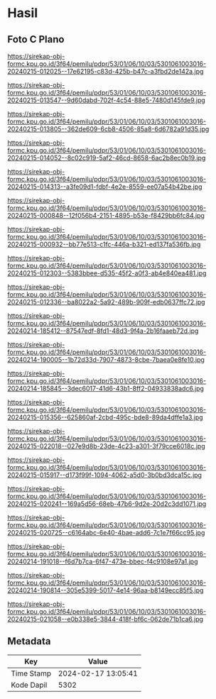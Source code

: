 # Hasil

## Foto C Plano

https://sirekap-obj-formc.kpu.go.id/3f64/pemilu/pdpr/53/01/06/10/03/5301061003016-20240215-012025--17e62195-c83d-425b-b47c-a3fbd2de142a.jpg

https://sirekap-obj-formc.kpu.go.id/3f64/pemilu/pdpr/53/01/06/10/03/5301061003016-20240215-013547--9d60dabd-702f-4c54-88e5-7480d145fde9.jpg

https://sirekap-obj-formc.kpu.go.id/3f64/pemilu/pdpr/53/01/06/10/03/5301061003016-20240215-013805--362de609-6cb8-4506-85a8-6d6782a91d35.jpg

https://sirekap-obj-formc.kpu.go.id/3f64/pemilu/pdpr/53/01/06/10/03/5301061003016-20240215-014052--8c02c919-5af2-46cd-8658-6ac2b8ec0b19.jpg

https://sirekap-obj-formc.kpu.go.id/3f64/pemilu/pdpr/53/01/06/10/03/5301061003016-20240215-014313--a3fe09d1-fdbf-4e2e-8559-ee07a54b42be.jpg

https://sirekap-obj-formc.kpu.go.id/3f64/pemilu/pdpr/53/01/06/10/03/5301061003016-20240215-000848--12f056b4-2151-4895-b53e-f8429bb6fc84.jpg

https://sirekap-obj-formc.kpu.go.id/3f64/pemilu/pdpr/53/01/06/10/03/5301061003016-20240215-000932--bb77e513-c1fc-446a-b321-ed137fa536fb.jpg

https://sirekap-obj-formc.kpu.go.id/3f64/pemilu/pdpr/53/01/06/10/03/5301061003016-20240215-012303--5383bbee-d535-45f2-a0f3-ab4e840ea481.jpg

https://sirekap-obj-formc.kpu.go.id/3f64/pemilu/pdpr/53/01/06/10/03/5301061003016-20240215-012336--ba8022a2-5a92-489b-909f-edb0637ffc72.jpg

https://sirekap-obj-formc.kpu.go.id/3f64/pemilu/pdpr/53/01/06/10/03/5301061003016-20240214-185412--87547edf-8fd1-48d3-9f4a-2b16faaeb72d.jpg

https://sirekap-obj-formc.kpu.go.id/3f64/pemilu/pdpr/53/01/06/10/03/5301061003016-20240214-190005--1b72d33d-7907-4873-8cbe-7baea0e8fe10.jpg

https://sirekap-obj-formc.kpu.go.id/3f64/pemilu/pdpr/53/01/06/10/03/5301061003016-20240214-185845--3dec6017-41d6-43b1-8ff2-04933838adc6.jpg

https://sirekap-obj-formc.kpu.go.id/3f64/pemilu/pdpr/53/01/06/10/03/5301061003016-20240215-015356--625860af-2cbd-495c-bde8-89da4dffe1a3.jpg

https://sirekap-obj-formc.kpu.go.id/3f64/pemilu/pdpr/53/01/06/10/03/5301061003016-20240215-022018--027e9d8b-23de-4c23-a301-3f79cce6018c.jpg

https://sirekap-obj-formc.kpu.go.id/3f64/pemilu/pdpr/53/01/06/10/03/5301061003016-20240215-015917--d173f99f-1094-4062-a5d0-3b0bd3dca15c.jpg

https://sirekap-obj-formc.kpu.go.id/3f64/pemilu/pdpr/53/01/06/10/03/5301061003016-20240215-020241--169a5d56-68eb-47b6-9d2e-20d2c3dd1071.jpg

https://sirekap-obj-formc.kpu.go.id/3f64/pemilu/pdpr/53/01/06/10/03/5301061003016-20240215-020725--c6164abc-6e40-4bae-add6-7c1e7f66cc95.jpg

https://sirekap-obj-formc.kpu.go.id/3f64/pemilu/pdpr/53/01/06/10/03/5301061003016-20240214-191018--f6d7b7ca-6f47-473e-bbec-f4c9108e97a1.jpg

https://sirekap-obj-formc.kpu.go.id/3f64/pemilu/pdpr/53/01/06/10/03/5301061003016-20240214-190814--305e5399-5017-4e14-96aa-b8149ecc85f5.jpg

https://sirekap-obj-formc.kpu.go.id/3f64/pemilu/pdpr/53/01/06/10/03/5301061003016-20240215-021058--e0b338e5-3844-418f-bf6c-062de71b1ca6.jpg


## Metadata

| Key        | Value               |
| ---------- | ------------------- |
| Time Stamp | 2024-02-17 13:05:41 |
| Kode Dapil | 5302                |



